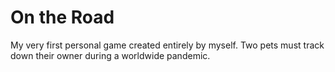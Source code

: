 # On the Road
My very first personal game created entirely by myself. Two pets must track down their owner during a worldwide pandemic.
